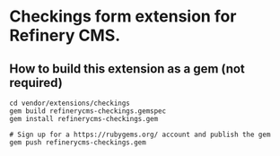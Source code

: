 # Checkings form extension for Refinery CMS.

## How to build this extension as a gem (not required)

    cd vendor/extensions/checkings
    gem build refinerycms-checkings.gemspec
    gem install refinerycms-checkings.gem

    # Sign up for a https://rubygems.org/ account and publish the gem
    gem push refinerycms-checkings.gem
